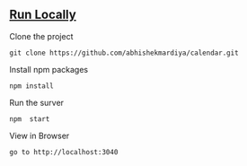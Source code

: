 ## <u>Run Locally</u>

Clone the project

```
git clone https://github.com/abhishekmardiya/calendar.git
```

Install npm packages

```
npm install
```

Run the surver

```
npm  start
```

View in Browser

```
go to http://localhost:3040
```
